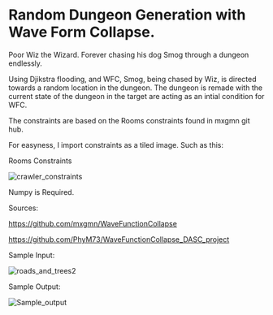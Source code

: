 # Random Dungeon Generation with Wave Form Collapse. 

Poor Wiz the Wizard.  Forever chasing his dog Smog through a dungeon endlessly.

Using Djikstra flooding, and WFC, Smog, being chased by Wiz, is directed towards a random location in the dungeon.
The dungeon is remade with the current state of the dungeon in the target are acting as an intial condition for WFC.

The constraints are based on the Rooms constraints found in mxgmn git hub.

For easyness, I import constraints as a tiled image.  Such as this:

Rooms Constraints

![crawler_constraints](https://user-images.githubusercontent.com/72634238/177886420-8358fa03-7ddf-48da-bf37-e73cc242b4e8.png)

Numpy is Required.

Sources:

https://github.com/mxgmn/WaveFunctionCollapse

https://github.com/PhyM73/WaveFunctionCollapse_DASC_project

Sample Input:


![roads_and_trees2](https://user-images.githubusercontent.com/72634238/172665613-f7d84639-3ddd-43cc-bc6d-b24279401408.png)


Sample Output:


![Sample_output](https://user-images.githubusercontent.com/72634238/172665969-431b4067-79c5-41e3-b3ff-47dc1febd2d4.png)
